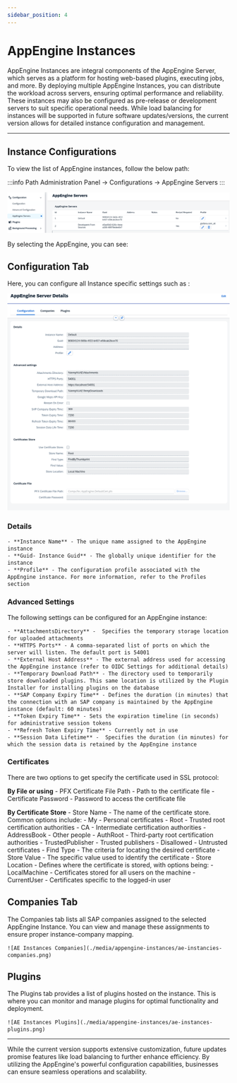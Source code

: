 ```yaml
---
sidebar_position: 4
---
```


# AppEngine Instances

AppEngine Instances are integral components of the AppEngine Server, which serves as a platform for hosting web-based plugins, executing jobs, and more. By deploying multiple AppEngine Instances, you can distribute the workload across servers, ensuring optimal performance and reliability. These instances may also be configured as pre-release or development servers to suit specific operational needs. While load balancing for instances will be supported in future software updates/versions, the current version allows for detailed instance configuration and management.

---

## Instance Configurations

To view the list of AppEngine instances, follow the below path:

:::info Path
Administration Panel → Configurations → AppEngine Servers
:::

![AppEngine Instances](./media/appengine-instances/ae-instances.png)

By selecting the AppEngine, you can see:

## Configuration Tab

Here, you can configure all Instance specific settings such as :

![AE Instance Config](./media/appengine-instances/ae-instances-config.png)

### Details

    - **Instance Name** - The unique name assigned to the AppEngine instance
    - **Guid- Instance Guid** - The globally unique identifier for the instance
    - **Profile** - The configuration profile associated with the AppEngine instance. For more information, refer to the Profiles section

### Advanced Settings

The following settings can be configured for an AppEngine instance:

    - **AttachmentsDirectory** -  Specifies the temporary storage location for uploaded attachments
    - **HTTPS Ports** - A comma-separated list of ports on which the server will listen. The default port is 54001
    - **External Host Address** - The external address used for accessing the AppEngine instance (refer to OIDC Settings for additional details)
    - **Temporary Download Path** - The directory used to temporarily store downloaded plugins. This same location is utilized by the Plugin Installer for installing plugins on the database
    - **SAP Company Expiry Time** - Defines the duration (in minutes) that the connection with an SAP company is maintained by the AppEngine instance (default: 60 minutes)
    - **Token Expiry Time** - Sets the expiration timeline (in seconds) for administrative session tokens
    - **Refresh Token Expiry Time** - Currently not in use
    - **Session Data Lifetime** -  Specifies the duration (in minutes) for which the session data is retained by the AppEngine instance

### Certificates

There are two options to get specify the certificate used in SSL protocol:

**By File or using**
    - PFX Certificate File Path - Path to the certificate file
    - Certificate Password - Password to access the certificate file

**By Certificate Store**
    - Store Name - The name of the certificate store. Common options include:
        - My - Personal certificates
        - Root - Trusted root certification authorities
        - CA - Intermediate certification authorities
        - AddressBook - Other people
        - AuthRoot - Third-party root certification authorities
        - TrustedPublisher - Trusted publishers
        - Disallowed - Untrusted certificates
        - Find Type - The criteria for locating the desired certificate
        - Store Value - The specific value used to identify the certificate
        - Store Location - Defines where the certificate is stored, with options being:
            - LocalMachine - Certificates stored for all users on the machine
            - CurrentUser - Certificates specific to the logged-in user

## Companies Tab

The Companies tab lists all SAP companies assigned to the selected AppEngine Instance. You can view and manage these assignments to ensure proper instance-company mapping.

    ![AE Instances Companies](./media/appengine-instances/ae-instancies-companies.png)

## Plugins

The Plugins tab provides a list of plugins hosted on the instance. This is where you can monitor and manage plugins for optimal functionality and deployment.

    ![AE Instances Plugins](./media/appengine-instances/ae-instances-plugins.png)

---
While the current version supports extensive customization, future updates promise features like load balancing to further enhance efficiency. By utilizing the AppEngine's powerful configuration capabilities, businesses can ensure seamless operations and scalability.
